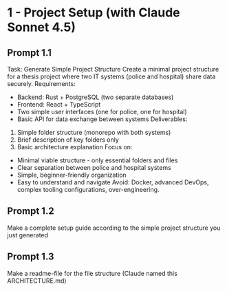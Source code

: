# 1 - Project Setup (with Claude Sonnet 4.5)

## Prompt 1.1

Task: Generate Simple Project Structure
Create a minimal project structure for a thesis project where two IT systems (police and hospital) share data securely.
Requirements:

- Backend: Rust + PostgreSQL (two separate databases)
- Frontend: React + TypeScript
- Two simple user interfaces (one for police, one for hospital)
- Basic API for data exchange between systems
  Deliverables:

1. Simple folder structure (monorepo with both systems)
2. Brief description of key folders only
3. Basic architecture explanation
   Focus on:

- Minimal viable structure - only essential folders and files
- Clear separation between police and hospital systems
- Simple, beginner-friendly organization
- Easy to understand and navigate
  Avoid: Docker, advanced DevOps, complex tooling configurations, over-engineering.

## Prompt 1.2

Make a complete setup guide according to the simple project structure you just generated

## Prompt 1.3

Make a readme-file for the file structure
(Claude named this ARCHITECTURE.md)
